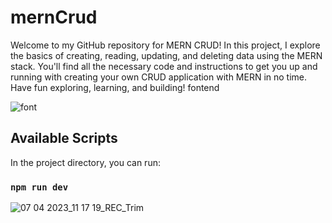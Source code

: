 # mernCrud
Welcome to my GitHub repository for MERN CRUD! In this project, I explore the basics of creating, reading, updating, and deleting data using the MERN stack. You'll find all the necessary code and instructions to get you up and running with creating your own CRUD application with MERN in no time. Have fun exploring, learning, and building!
fontend

![font](https://user-images.githubusercontent.com/92626638/230548392-52c0cf5b-c676-46b0-a950-5faf9534cd77.png)


## Available Scripts

In the project directory, you can run:

### `npm run dev`

![07 04 2023_11 17 19_REC_Trim](https://user-images.githubusercontent.com/92626638/230550605-fabcee99-59e9-49fd-aff7-11fbea2b4810.gif)
